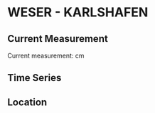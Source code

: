 # WESER - KARLSHAFEN

## Current Measurement

Current measurement: <Value topic="rivers/pegel-online/WESER/KARLSHAFEN/measurementValue"/> cm

## Time Series

<TimeSeries topic="rivers/pegel-online/WESER/KARLSHAFEN/measurementValue" period="week" />

## Location

<WorldMap>
  <Marker lat="51.64798619601527" lon="9.438681427807627" labelTopic="rivers/pegel-online/WESER/KARLSHAFEN" />
</WorldMap>
